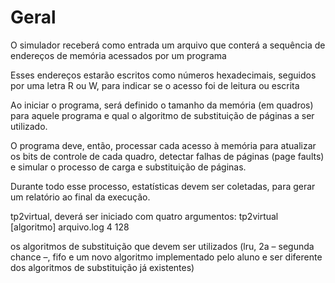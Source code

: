  
# Geral

O simulador receberá como entrada um arquivo que conterá a sequência de
endereços de memória acessados por um programa

Esses endereços estarão escritos como números hexadecimais, seguidos por uma letra R ou W,
para indicar se o acesso foi de leitura ou escrita

Ao iniciar o programa, será definido o tamanho da memória (em quadros) para aquele programa e qual o
algoritmo de substituição de páginas a ser utilizado.

O programa deve, então, processar cada acesso à memória para atualizar os bits de controle de cada
quadro, detectar falhas de páginas (page faults) e simular o processo de carga e substituição de páginas.

Durante todo esse processo, estatı́sticas devem ser coletadas, para gerar um relatório ao final da execução.



tp2virtual, deverá ser iniciado com quatro argumentos: tp2virtual [algoritmo] arquivo.log 4 128


os algoritmos de substituição que devem ser utilizados (lru, 2a – segunda
chance –, fifo e um novo algoritmo implementado pelo aluno e ser diferente
dos algoritmos de substituição já existentes)